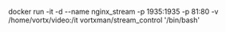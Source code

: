 docker run -it -d --name nginx_stream -p 1935:1935 -p 81:80  -v /home/vortx/video:/it vortxman/stream_control '/bin/bash'